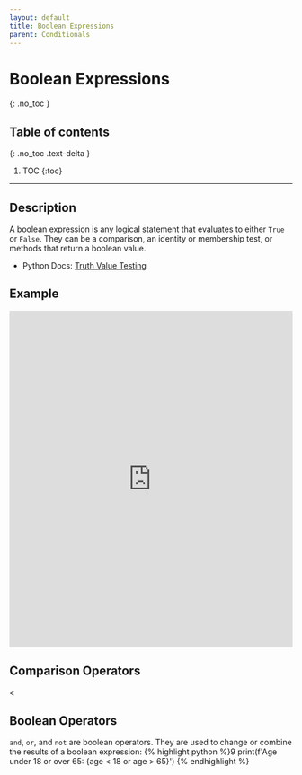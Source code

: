 ```yaml
---
layout: default
title: Boolean Expressions
parent: Conditionals
---
```


# Boolean Expressions
{: .no_toc }
## Table of contents
{: .no_toc .text-delta }

1. TOC
{:toc}

---

## Description
A boolean expression is any logical statement that evaluates to either `True` or `False`. They can be a comparison, an identity or membership test, or methods that return a boolean value.   

- Python Docs: [Truth Value Testing](https://docs.python.org/3/library/stdtypes.html#truth-value-testing)


## Example
<iframe height="600px" width="100%" src="https://repl.it/@bianca_ruiz/boolean?lite=true" scrolling="no" frameborder="no" allowtransparency="true" allowfullscreen="true" sandbox="allow-forms allow-pointer-lock allow-popups allow-same-origin allow-scripts allow-modals"></iframe>

## Comparison Operators
< 

## Boolean Operators
`and`, `or`, and `not` are boolean operators. They are used to change or combine the results of a boolean expression:
{% highlight python %}9 print(f'Age under 18 or over 65: {age < 18 or age > 65}') {% endhighlight %}
